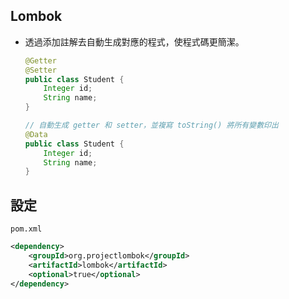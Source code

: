 ## Lombok
* 透過添加註解去自動生成對應的程式，使程式碼更簡潔。

    ```java
    @Getter
    @Setter
    public class Student {
        Integer id;
        String name;
    }
    ```
    ```java
    // 自動生成 getter 和 setter，並複寫 toString() 將所有變數印出
    @Data
    public class Student {
        Integer id;
        String name;
    }
    ```


## 設定

`pom.xml`
```xml
<dependency>
    <groupId>org.projectlombok</groupId>
    <artifactId>lombok</artifactId>
    <optional>true</optional>
</dependency>
```
